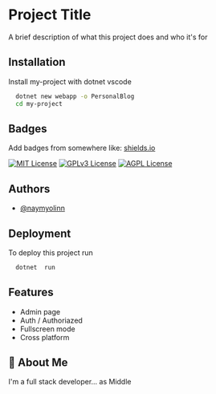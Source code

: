 
# Project Title

A brief description of what this project does and who it's for


## Installation

Install my-project with dotnet vscode

```bash
  dotnet new webapp -o PersonalBlog
  cd my-project
```
    
## Badges

Add badges from somewhere like: [shields.io](https://shields.io/)

[![MIT License](https://img.shields.io/badge/License-MIT-green.svg)](https://choosealicense.com/licenses/mit/)
[![GPLv3 License](https://img.shields.io/badge/License-GPL%20v3-yellow.svg)](https://opensource.org/licenses/)
[![AGPL License](https://img.shields.io/badge/license-AGPL-blue.svg)](http://www.gnu.org/licenses/agpl-3.0)


## Authors

- [@naymyolinn](https://www.github.com/naymyolinn)


## Deployment

To deploy this project run

```bash
  dotnet  run 
```


## Features

- Admin page
- Auth / Authoriazed
- Fullscreen mode
- Cross platform


## 🚀 About Me
I'm a full stack developer... as Middle 

